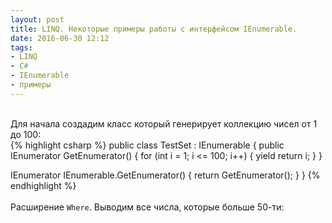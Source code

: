 ```yaml
---
layout: post
title: LINQ. Некоторые примеры работы с интерфейсом IEnumerable.
date: 2016-06-30 12:12
tags:
- LINQ
- C#
- IEnumerable
- примеры
---
```

<br>
Для начала создадим класс который генерирует коллекцию чисел от 1 до 100:
<br>
{% highlight csharp %}
public class TestSet : IEnumerable<int>
{
  public IEnumerator<int> GetEnumerator()
  {
    for (int i = 1; i <= 100; i++)
    {
      yield return i;
    }
  }

  IEnumerator IEnumerable.GetEnumerator()
  {
    return GetEnumerator();
  }
}
{% endhighlight %}
<br>
<br>
Расширение `Where`. Выводим все числа, которые больше 50-ти:
<br>


